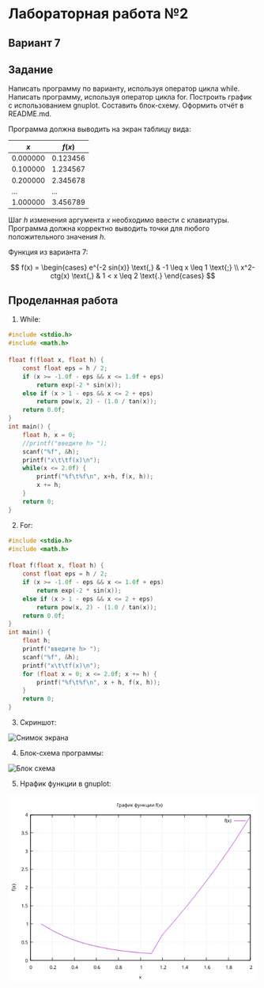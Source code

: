 # Лабораторная работа №2
## Вариант 7
## Задание
Написать программу по варианту, используя оператор цикла while.
Написать программу, используя оператор цикла for.
Построить график с использованием gnuplot.
Составить блок-схему.
Оформить отчёт в README.md.

Программа должна выводить на экран таблицу вида:

|$x$       |  $f(x)$  |
|----------|----------|
|0.000000  |  0.123456|
|0.100000  |  1.234567|
|0.200000  |  2.345678|
|...       |  ...     |
|1.000000  |  3.456789|

Шаг $h$ изменения аргумента $x$ необходимо ввести с клавиатуры. Программа должна корректно выводить точки для любого положительного значения $h$.

Функция из варианта 7:

$$
f(x) =
  \begin{cases}
    e^{-2 sin(x)} \text{,}       & -1 \leq x \leq 1 \text{;} \\
    x^2-ctg(x) \text{,} & 1 < x \leq 2 \text{.}
  \end{cases}
$$

## Проделанная работа
1. While:
```c
#include <stdio.h>
#include <math.h>

float f(float x, float h) {
    const float eps = h / 2;
    if (x >= -1.0f - eps && x <= 1.0f + eps)
        return exp(-2 * sin(x));
    else if (x > 1 - eps && x <= 2 + eps)
        return pow(x, 2) - (1.0 / tan(x));
    return 0.0f;
}
int main() {
    float h, x = 0;
    //printf("введите h> "); 
    scanf("%f", &h);
    printf("x\t\tf(x)\n");
    while(x <= 2.0f) {
        printf("%f\t%f\n", x+h, f(x, h));
        x += h;
    }
    return 0;
}
```
2. For:
```c
#include <stdio.h>
#include <math.h>

float f(float x, float h) {
    const float eps = h / 2;
    if (x >= -1.0f - eps && x <= 1.0f + eps)
        return exp(-2 * sin(x));
    else if (x > 1 - eps && x <= 2 + eps)
        return pow(x, 2) - (1.0 / tan(x));
    return 0.0f;
}
int main() {
    float h;
    printf("введите h> ");
    scanf("%f", &h);
    printf("x\t\tf(x)\n");
    for (float x = 0; x <= 2.0f; x += h) {
        printf("%f\t%f\n", x + h, f(x, h));
    }
    return 0;
}
```

3. Скриншот:

![Снимок экрана](screen.png)

4. Блок-схема программы:

![Блок схема](schema.jpg)

5. Нрафик функции в gnuplot:

![График функции](plot.png)
